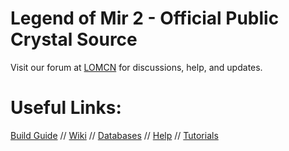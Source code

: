 # Legend of Mir 2 - Official Public Crystal Source

Visit our forum at [LOMCN](https://www.lomcn.net/forum/forums/crystalm2-files-open-source.633/) for discussions, help, and updates.

# Useful Links:

[Build Guide](https://www.lomcn.net/forum/threads/crystal-files-download-guide-new.105428/) //
[Wiki](https://www.lomcn.net/wiki/index.php/Crystal) //
[Databases](https://github.com/Suprcode/mir2-database) //
[Help](https://www.lomcn.net/forum/forums/crystalm2-help.663/) //
[Tutorials](https://www.lomcn.net/forum/forums/crystalm2-tutorials.634/)
